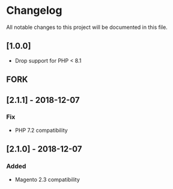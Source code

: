 # Changelog
All notable changes to this project will be documented in this file.

## [1.0.0]
- Drop support for PHP < 8.1

## FORK

## [2.1.1] - 2018-12-07
### Fix
- PHP 7.2 compatibility

## [2.1.0] - 2018-12-07
### Added
- Magento 2.3 compatibility

